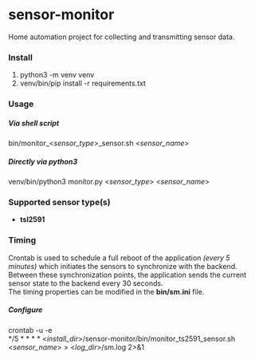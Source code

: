 # sensor-monitor
Home automation project for collecting and transmitting sensor data. 

### Install
1. python3 -m venv venv
2. venv/bin/pip install -r requirements.txt

### Usage
##### Via shell script
bin/monitor_<*sensor_type*>_sensor.sh <*sensor_name*>

##### Directly via python3
venv/bin/python3 monitor.py <*sensor_type*> <*sensor_name*>

### Supported sensor type(s)
* **tsl2591**

### Timing
Crontab is used to schedule a full reboot of the application *(every 5 minutes)*
which initiates the sensors to synchronize with the backend.
Between these synchronization points, the application sends the current sensor state
to the backend every 30 seconds.
<br/>
The timing properties can be modified in the **bin/sm.ini** file.

##### Configure
crontab -u <username> -e
<br/>
*/5 * * * * <*install_dir*>/sensor-monitor/bin/monitor_ts2591_sensor.sh <*sensor_name*> > <*log_dir*>/sm.log 2>&1
